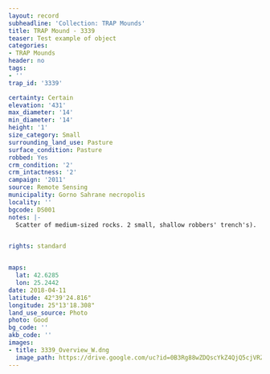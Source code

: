 ```yaml
---
layout: record
subheadline: 'Collection: TRAP Mounds'
title: TRAP Mound - 3339
teaser: Test example of object
categories:
- TRAP Mounds
header: no
tags:
- ''
trap_id: '3339'

certainty: Certain
elevation: '431'
max_diameter: '14'
min_diameter: '14'
height: '1'
size_category: Small
surrounding_land_use: Pasture
surface_condition: Pasture
robbed: Yes
crm_condition: '2'
crm_intactness: '2'
campaign: '2011'
source: Remote Sensing
municipality: Gorno Sahrane necropolis
locality: ''
bgcode: DS001
notes: |-
  Scatter of medium-sized rocks. 2 small, shallow robbers' trench's).


rights: standard


maps:
  lat: 42.6285
  lon: 25.2442
date: 2018-04-11
latitude: 42°39'24.816"
longitude: 25°13'18.308"
land_use_source: Photo
photo: Good
bg_code: ''
akb_code: ''
images:
- title: 3339_Overview_W.dng
  image_path: https://drive.google.com/uc?id=0B3Rg88wZDQscYkZ4QjQ5cjVRZW8
---
```

